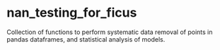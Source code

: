 # nan_testing_for_ficus

Collection of functions to perform systematic data removal of points in pandas dataframes, and statistical analysis of models.
